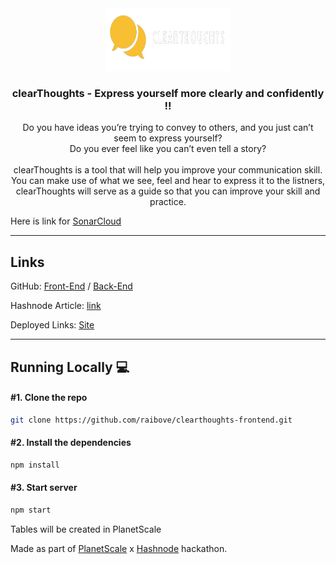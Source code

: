 <div align="center">
  <a href="https://github.com/raibove/clearthoughts-frontend">
    <img src="src/assets/clearthoughtsLogo.png" alt="Logo" width="200" height="100" background="#1f354b">
  </a>
<h3 align="center">clearThoughts - Express yourself more clearly and confidently !!</h3>

<p align="center">
  Do you have ideas you’re trying to convey to others, and you just can’t seem to express yourself?
  <br/>
  Do you ever feel like you can’t even tell a story? 
  <br/>
  <br/>
  clearThoughts is a tool that will help you improve your communication skill. You can make use of what we see, feel and hear to express it to the listners, clearThoughts will serve as a guide so that you can improve your skill and practice.
</p>
</div>

Here is link for [SonarCloud](https://sonarcloud.io/project/overview?id=raibove_clearthoughts-frontend)

---

## Links

GitHub: [Front-End](https://github.com/raibove/clearthoughts-frontend) / [Back-End](https://github.com/raibove/clearthoughts-backend)

Hashnode Article: [link](https://shwetakale.hashnode.dev/clearthoughts-express-yourself-more-clearly-completely-and-effectively)

Deployed Links: [Site](https://clearthoughts.netlify.app/)

---

## Running Locally 💻

#### #1. Clone the repo

```sh
git clone https://github.com/raibove/clearthoughts-frontend.git
```

#### #2. Install the dependencies

```sh
npm install
```

#### #3. Start server

```sh
npm start
```

Tables will be created in PlanetScale

Made as part of [PlanetScale](https://planetscale.com) x [Hashnode](https://hashnode.com) hackathon.
